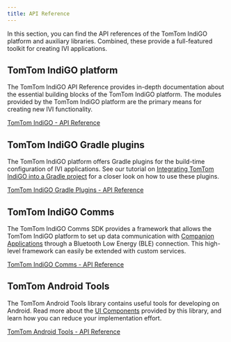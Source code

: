 ```yaml
---
title: API Reference
---
```


In this section, you can find the API references of the TomTom IndiGO platform and auxiliary 
libraries. Combined, these provide a full-featured toolkit for creating IVI applications.

## TomTom IndiGO platform

The TomTom IndiGO API Reference provides in-depth documentation about the essential building blocks 
of the TomTom IndiGO platform. The modules provided by the TomTom IndiGO platform are the primary 
means for creating new IVI functionality.

[TomTom IndiGO - API Reference](/indigo/api-reference/indigo-api-reference)

## TomTom IndiGO Gradle plugins

The TomTom IndiGO platform offers Gradle plugins for the build-time configuration of IVI applications. 
See our tutorial on 
[Integrating TomTom IndiGO into a Gradle project](/indigo/documentation/tutorials-and-examples/setup/integrate-indigo-into-a-gradle-project) 
for a closer look on how to use these plugins.

[TomTom IndiGO Gradle Plugins - API Reference](/indigo/api-reference/indigo-gradle-plugins-api-reference)

## TomTom IndiGO Comms

The TomTom IndiGO Comms SDK provides a framework that allows the TomTom IndiGO platform to set up 
data communication with 
[Companion Applications](/indigo/documentation/integrating-indigo/companion-application) 
through a Bluetooth Low Energy (BLE) connection. This high-level framework can easily be extended 
with custom services.

[TomTom IndiGO Comms - API Reference](/indigo/api-reference/indigo-comms-api-reference)

## TomTom Android Tools

The TomTom Android Tools library contains useful tools for developing on Android. Read more about 
the [UI Components](/indigo/documentation/development/ui-components) provided by this library, and
learn how you can reduce your implementation effort. 

[TomTom Android Tools - API Reference](/indigo/api-reference/tomtom-android-tools-api-reference)
